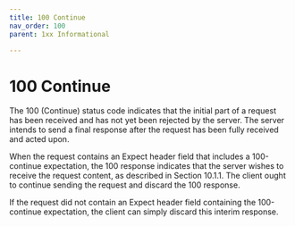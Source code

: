 ```yaml
---
title: 100 Continue
nav_order: 100
parent: 1xx Informational

---
```


# 100 Continue

The 100 (Continue) status code indicates that the initial part of a request has been received and has not yet been rejected by the server. The server intends to send a final response after the request has been fully received and acted upon.

When the request contains an Expect header field that includes a 100-continue expectation, the 100 response indicates that the server wishes to receive the request content, as described in Section 10.1.1. The client ought to continue sending the request and discard the 100 response.

If the request did not contain an Expect header field containing the 100-continue expectation, the client can simply discard this interim response.
